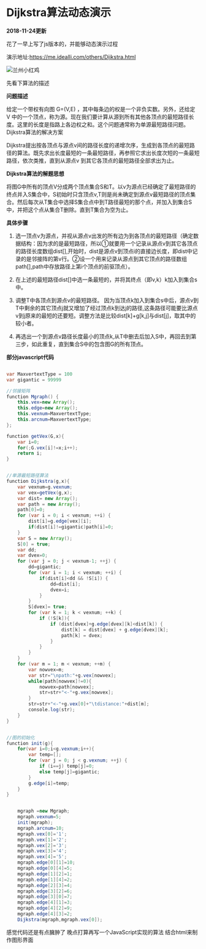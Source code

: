 # Dijkstra算法动态演示


**2018-11-24更新**

花了一早上写了js版本的，并能够动态演示过程

演示地址:https://me.idealli.com/others/Dijkstra.html

![兰州小红鸡](https://picture-1256429518.cos.ap-chengdu.myqcloud.com/blog/112401.png)


先看下算法的描述

**问题描述**

给定一个带权有向图 G=(V,E) ，其中每条边的权是一个非负实数。另外，还给定 V 中的一个顶点，称为源。现在我们要计算从源到所有其他各顶点的最短路径长度。这里的长度是指路上各边权之和。这个问题通常称为单源最短路径问题。
Dijkstra算法的解决方案

Dijkstra提出按各顶点与源点v间的路径长度的递增次序，生成到各顶点的最短路径的算法。既先求出长度最短的一条最短路径，再参照它求出长度次短的一条最短路径，依次类推，直到从源点v 到其它各顶点的最短路径全部求出为止。


**Dijkstra算法的解题思想**

将图G中所有的顶点V分成两个顶点集合S和T。以v为源点已经确定了最短路径的终点并入S集合中，S初始时只含顶点v,T则是尚未确定到源点v最短路径的顶点集合。然后每次从T集合中选择S集合点中到T路径最短的那个点，并加入到集合S中，并把这个点从集合T删除。直到T集合为空为止。

**具体步骤**

1. 选一顶点v为源点，并视从源点v出发的所有边为到各顶点的最短路径（确定数据结构：因为求的是最短路径，所以①就要用一个记录从源点v到其它各顶点的路径长度数组dist[],开始时，dist是源点v到顶点i的直接边长度，即dist中记录的是邻接阵的第v行。②设一个用来记录从源点到其它顶点的路径数组path[],path中存放路径上第i个顶点的前驱顶点）。

2. 在上述的最短路径dist[]中选一条最短的，并将其终点（即v,k）k加入到集合s中。

3. 调整T中各顶点到源点v的最短路径。 因为当顶点k加入到集合s中后，源点v到T中剩余的其它顶点j就又增加了经过顶点k到达j的路径,这条路径可能要比源点v到j原来的最短的还要短。调整方法是比较dist[k]+g[k,j]与dist[j]，取其中的较小者。

4. 再选出一个到源点v路径长度最小的顶点k,从T中删去后加入S中，再回去到第三步，如此重复，直到集合S中的包含图G的所有顶点。

**部分javascript代码**

```java

var MaxvertextType = 100
var gigantic = 99999

//邻接矩阵
function Mgraph() {
    this.vex=new Array();
    this.edge=new Array();
    this.vexnum=MaxvertextType;
    this.arcnum=MaxvertextType;
};

function getVex(G,x){
    var i=0;
    for(;G.vex[i]!=x;i++);
    return i;
}


//单源最短路径算法
function Dijkstra(g,x){
    var vexnum=g.vexnum;
    var vex=getVex(g,x);
    var dist= new Array();
    var path = new Array();
    path[0]=0;
    for (var i = 0; i < vexnum; ++i) {
        dist[i]=g.edge[vex][i];
        if(dist[i]!=gigantic)path[i]=0;
    }
    var S = new Array();
    S[0] = true;
    var dd;
    var dvex=0;
    for (var j = 0; j < vexnum-1; ++j) {
        dd=gigantic;
        for (var i = 1; i < vexnum; ++i) {
            if(dist[i]<dd && !S[i]) {
                dd=dist[i];
                dvex=i;
            }
        }
        S[dvex]= true;
        for (var k = 1; k < vexnum; ++k) {
            if (!S[k]){
                if (dist[dvex]+g.edge[dvex][k]<dist[k]) {
                    dist[k] = dist[dvex] + g.edge[dvex][k];
                    path[k] = dvex;
                }
            }
        }
    }
    for (var m = 1; m < vexnum; ++m) {
        var nowvex=m;
        var str="\npath:"+g.vex[nowvex];
        while(path[nowvex]!=0){
            nowvex=path[nowvex];
            str=str+"<-"+g.vex[nowvex];
        }
        str=str+"<-"+g.vex[0]+"\tdistance:"+dist[m];
        console.log(str);
    }
}


//图的初始化
function init(g){
    for(var i=0;i<g.vexnum;i++){
        var temp=[];
        for (var j = 0; j < g.vexnum; ++j) {
            if (i==j) temp[j]=0;
            else temp[j]=gigantic;
        }
        g.edge[i]=temp;
    }
}


    mgraph =new Mgraph;
    mgraph.vexnum=5;
    init(mgraph);
    mgraph.arcnum=10;
    mgraph.vex[0]='1';
    mgraph.vex[1]='2';
    mgraph.vex[2]='3';
    mgraph.vex[3]='4';
    mgraph.vex[4]='5';
    mgraph.edge[0][1]=10;
    mgraph.edge[0][4]=5;
    mgraph.edge[1][2]=1;
    mgraph.edge[1][4]=2;
    mgraph.edge[2][3]=4;
    mgraph.edge[3][2]=6;
    mgraph.edge[3][0]=7;
    mgraph.edge[4][1]=3;
    mgraph.edge[4][2]=9;
    mgraph.edge[4][3]=2;
    Dijkstra(mgraph,mgraph.vex[0]);

```

感觉代码还是有点臃肿了
晚点打算再写一个JavaScript实现的算法
结合html来制作图形界面



